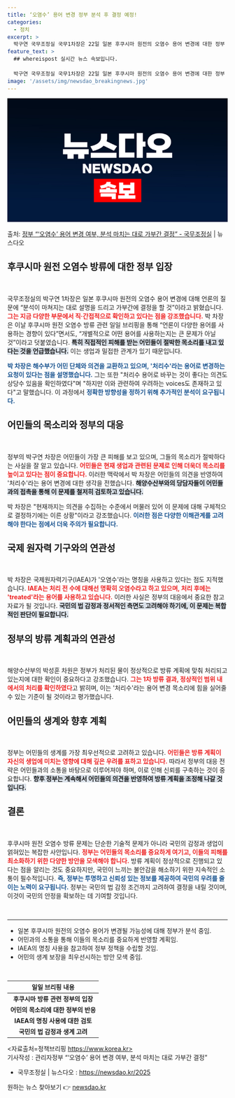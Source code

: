 ```yaml
---
title: ‘오염수’ 용어 변경 정부 분석 후 결정 예정!
categories:
  - 정치
excerpt: >
  박구연 국무조정실 국무1차장은 22일 일본 후쿠시마 원전의 오염수 용어 변경에 대한 정부 입장을 묻는 질문에…
feature_text: >
  ## whereispost 실시간 뉴스 속보입니다.

  박구연 국무조정실 국무1차장은 22일 일본 후쿠시마 원전의 오염수 용어 변경에 대한 정부 입장을 묻는 질문에…
image: '/assets/img/newsdao_breakingnews.jpg'
---
```


![뉴스다오 속보](/assets/img/newsdao_breakingnews.jpg)

<p>출처: <a href="https://newsdao.kr/2025" rel="dofollow">정부 “‘오염수’ 용어 변경 여부, 분석 마치는 대로 가부간 결정”  - 국무조정실</a> | 뉴스다오</p>

<h2 data-ke-size="size26">후쿠시마 원전 오염수 방류에 대한 정부 입장</h2>

<p data-ke-size="size16">&nbsp;</p>

국무조정실의 박구연 1차장은 일본 후쿠시마 원전의 오염수 용어 변경에 대해 언론의 질문에 “분석이 마쳐지는 대로 설명을 드리고 가부간에 결정을 할 것”이라고 밝혔습니다. <b><span style="color: #ee2323;">그는 지금 다양한 부문에서 직·간접적으로 확인하고 있다는 점을 강조했습니다.</span></b> 박 차장은 이날 후쿠시마 원전 오염수 방류 관련 일일 브리핑을 통해 “언론이 다양한 용어를 사용하는 경향이 있다”면서도, “개별적으로 어떤 용어를 사용하는지는 큰 문제가 아닐 것”이라고 덧붙였습니다. <b><span style="background-color: #21538527;">특히 직접적인 피해를 받는 어민들이 절박한 목소리를 내고 있다는 것을 언급했습니다.</span></b> 이는 생업과 밀접한 관계가 있기 때문입니다.

<b><span style="color: #1a5490;">박 차장은 해수부가 어민 단체와 의견을 교환하고 있으며, '처리수'라는 용어로 변경하는 요청이 있다는 점을 설명했습니다.</span></b> 그는 또한 "처리수 용어로 바꾸는 것이 좋다는 의견도 상당수 있음을 확인하였다"며 "하지만 이와 관련하여 우려하는 voices도 존재하고 있다"고 말했습니다. 이 과정에서 <b><span style="color: #1a5490;">정확한 방향성을 정하기 위해 추가적인 분석이 요구됩니다.</span></b>

<h2 data-ke-size="size26">어민들의 목소리와 정부의 대응</h2>

<p data-ke-size="size16">&nbsp;</p>

정부의 박구연 차장은 어민들이 가장 큰 피해를 보고 있으며, 그들의 목소리가 절박하다는 사실을 잘 알고 있습니다. <b><span style="color: #ee2323;">어민들은 현재 생업과 관련된 문제로 인해 더욱더 목소리를 높이고 있다는 점이 중요합니다.</span></b> 이러한 맥락에서 박 차장은 어민들의 의견을 반영하여 '처리수'라는 용어 변경에 대한 생각을 전했습니다. <b><span style="background-color: #21538527;">해양수산부와의 당담자들이 어민들과의 접촉을 통해 이 문제를 철저히 검토하고 있습니다.</span></b>

박 차장은 "현재까지는 의견을 수집하는 수준에서 머물러 있어 이 문제에 대해 구체적으로 결정하기에는 이른 상황"이라고 강조했습니다. <b><span style="color: #1a5490;">이러한 점은 다양한 이해관계를 고려해야 한다는 점에서 더욱 주의가 필요합니다.</span></b>

<h2 data-ke-size="size26">국제 원자력 기구와의 연관성</h2>

<p data-ke-size="size16">&nbsp;</p>

박 차장은 국제원자력기구(IAEA)가 '오염수'라는 명칭을 사용하고 있다는 점도 지적했습니다. <b><span style="color: #ee2323;">IAEA는 처리 전 수에 대해선 명확히 오염수라고 하고 있으며, 처리 후에는 'treated'라는 용어를 사용하고 있습니다.</span></b> 이러한 사실은 정부의 대응에서 중요한 참고 자료가 될 것입니다. <b><span style="background-color: #21538527;">국민의 법 감정과 정서적인 측면도 고려해야 하기에, 이 문제는 복합적인 판단이 필요합니다.</span></b>

<h2 data-ke-size="size26">정부의 방류 계획과의 연관성</h2>

<p data-ke-size="size16">&nbsp;</p>

해양수산부의 박성훈 차원은 정부가 처리된 물이 정상적으로 방류 계획에 맞춰 처리되고 있는지에 대한 확인이 중요하다고 강조했습니다. <b><span style="color: #ee2323;">그는 1차 방류 결과, 정상적인 범위 내에서의 처리를 확인하였다</span></b>고 밝히며, 이는 '처리수'라는 용어 변경 목소리에 힘을 실어줄 수 있는 기준이 될 것이라고 평가했습니다.

<h2 data-ke-size="size26">어민들의 생계와 향후 계획</h2>

<p data-ke-size="size16">&nbsp;</p>

정부는 어민들의 생계를 가장 최우선적으로 고려하고 있습니다. <b><span style="color: #ee2323;">어민들은 방류 계획이 자신의 생업에 미치는 영향에 대해 깊은 우려를 표하고 있습니다.</span></b> 따라서 정부의 대응 전략은 어민들과의 소통을 바탕으로 이루어져야 하며, 이로 인해 신뢰를 구축하는 것이 중요합니다. <b><span style="background-color: #21538527;">향후 정부는 계속해서 어민들의 의견을 반영하여 방류 계획을 조정해 나갈 것입니다.</span></b>

<h2 data-ke-size="size26">결론</h2>

<p data-ke-size="size16">&nbsp;</p>

후쿠시마 원전 오염수 방류 문제는 단순한 기술적 문제가 아니라 국민의 감정과 생업이 얽혀있는 복잡한 사안입니다. <b><span style="color: #ee2323;">정부는 어민들의 목소리를 중요하게 여기고, 이들의 피해를 최소화하기 위한 다양한 방안을 모색해야 합니다.</span></b> 방류 계획이 정상적으로 진행되고 있다는 점을 알리는 것도 중요하지만, 국민이 느끼는 불안감을 해소하기 위한 지속적인 소통이 필수적입니다. <b><span style="color: #1a5490;">즉, 정부는 투명하고 신뢰성 있는 정보를 제공하여 국민의 우려를 줄이는 노력이 요구됩니다.</span></b> 정부는 국민의 법 감정 조건까지 고려하여 결정을 내릴 것이며, 이것이 국민의 안정을 확보하는 데 기여할 것입니다. 

<p data-ke-size="size16">&nbsp;</p>

<hr />

<ul>
    <li>일본 후쿠시마 원전의 오염수 용어가 변경될 가능성에 대해 정부가 분석 중임.</li>
    <li>어민과의 소통을 통해 이들의 목소리를 중요하게 반영할 계획임.</li>
    <li>IAEA의 명칭 사용을 참고하여 정부 정책을 수립할 것임.</li>
    <li>어민의 생계 보장을 최우선시하는 방안 모색 중임.</li>
</ul>

<p data-ke-size="size16">&nbsp;</p>

<table style="width: 100%; border-collapse: collapse;">
    <thead>
        <tr>
            <th style="text-align: center;"><b>일일 브리핑 내용</b></th>
        </tr>
    </thead>
    <tbody>
        <tr>
            <td style="text-align: center; height: 17px;"><b>후쿠시마 방류 관련 정부의 입장</b></td>
        </tr>
        <tr>
            <td style="text-align: center; height: 17px;"><b>어민의 목소리에 대한 정부의 반응</b></td>
        </tr>
        <tr>
            <td style="text-align: center; height: 17px;"><b>IAEA의 명칭 사용에 대한 검토</b></td>
        </tr>
        <tr>
            <td style="text-align: center; height: 17px;"><b>국민의 법 감정과 생계 고려</b></td>
        </tr>
    </tbody>
</table>

<자료출처=정책브리핑 https://www.korea.kr>  
기사작성 : 관리자정부 “‘오염수’ 용어 변경 여부, 분석 마치는 대로 가부간 결정”  
- 국무조정실 | 뉴스다오 : https://newsdao.kr/2025 

원하는 뉴스 찾아보기 👉 <a href="https://newsdao.kr" rel="dofollow">newsdao.kr</a>


